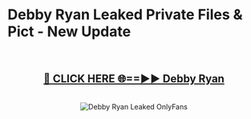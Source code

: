 # Debby Ryan Leaked Private Files & Pict - New Update
<br>
<div align="center">
<h2><a href="https://mediafilles.blogspot.com/?title=Debby_Ryan" rel="nofollow">🔴 CLICK HERE 🌐==►► Debby Ryan</a></h2>
<br>
<a href="https://mediafilles.blogspot.com/?title=Debby_Ryan" rel="nofollow" data-target="animated-image.originalLink"><img src="https://i.ibb.co.com/WyWwxjT/player-gif2.gif" alt="Debby Ryan Leaked OnlyFans" style="max-width: 100%; display: inline-block;" data-target="animated-image.originalImage"></a>
</div>
<br>